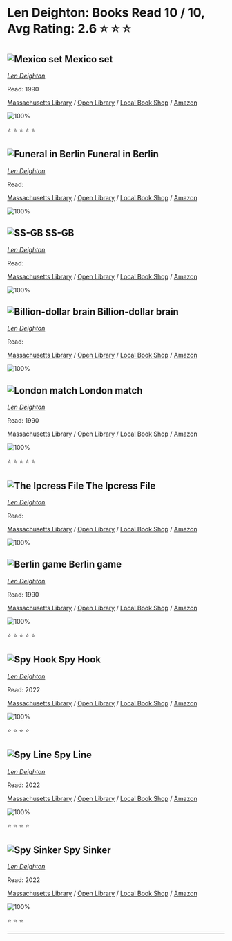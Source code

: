 # Len Deighton:  Books Read 10 / 10, Avg Rating: 2.6 :star: :star: :star:

## ![Mexico set](https://books.google.com/books/content?id=_FA3rbD5y1oC&printsec=frontcover&img=1&zoom=1&source=gbs_api) Mexico set
*[Len Deighton](../authors/LenDeighton)*

Read: 1990

[Massachusetts Library](https://library.minlib.net/search/i=9780345314994) / [Open Library](https://openlibrary.org/isbn/9780345314994) / [Local Book Shop](https://bookshop.org/book/9780345314994) / [Amazon](https://amazon.com/dp/0345314999)

![100%](https://geps.dev/progress/100) 

:star: :star: :star: :star: :star:

## ![Funeral in Berlin](https://covers.openlibrary.org/b/id/1364710-M.jpg) Funeral in Berlin
*[Len Deighton](../authors/LenDeighton)*

Read: 

[Massachusetts Library](https://library.minlib.net/search/i=9780425053232) / [Open Library](https://openlibrary.org/isbn/9780425053232) / [Local Book Shop](https://bookshop.org/book/9780425053232) / [Amazon](https://amazon.com/dp/0007343000)

![100%](https://geps.dev/progress/100) 



## ![SS-GB](https://covers.openlibrary.org/b/id/4615759-M.jpg) SS-GB
*[Len Deighton](../authors/LenDeighton)*

Read: 

[Massachusetts Library](https://library.minlib.net/search/i=9788402077592) / [Open Library](https://openlibrary.org/isbn/9788402077592) / [Local Book Shop](https://bookshop.org/book/9788402077592) / [Amazon](https://amazon.com/dp/0345010329)

![100%](https://geps.dev/progress/100) 



## ![Billion-dollar brain](https://books.google.com/books/content?id=8-hKiZW3W3UC&printsec=frontcover&img=1&zoom=1&source=gbs_api) Billion-dollar brain
*[Len Deighton](../authors/LenDeighton)*

Read: 

[Massachusetts Library](https://library.minlib.net/search/i=9780586044285) / [Open Library](https://openlibrary.org/isbn/9780586044285) / [Local Book Shop](https://bookshop.org/book/9780586044285) / [Amazon](https://amazon.com/dp/0586044280)

![100%](https://geps.dev/progress/100) 



## ![London match](https://covers.openlibrary.org/b/id/6532601-M.jpg) London match
*[Len Deighton](../authors/LenDeighton)*

Read: 1990

[Massachusetts Library](https://library.minlib.net/search/i=9780708983560) / [Open Library](https://openlibrary.org/isbn/9780708983560) / [Local Book Shop](https://bookshop.org/book/9780708983560) / [Amazon](https://amazon.com/dp/0816141061)

![100%](https://geps.dev/progress/100) 

:star: :star: :star: :star: :star:

## ![The Ipcress File](https://covers.openlibrary.org/b/id/2560439-M.jpg) The Ipcress File
*[Len Deighton](../authors/LenDeighton)*

Read: 

[Massachusetts Library](https://library.minlib.net/search/i=9780736618274) / [Open Library](https://openlibrary.org/isbn/9780736618274) / [Local Book Shop](https://bookshop.org/book/9780736618274) / [Amazon](https://amazon.com/dp/0345252810)

![100%](https://geps.dev/progress/100) 



## ![Berlin game](https://covers.openlibrary.org/b/id/5415970-M.jpg) Berlin game
*[Len Deighton](../authors/LenDeighton)*

Read: 1990

[Massachusetts Library](https://library.minlib.net/search/i=9780394534077) / [Open Library](https://openlibrary.org/isbn/9780394534077) / [Local Book Shop](https://bookshop.org/book/9780394534077) / [Amazon](https://amazon.com/dp/0708981984)

![100%](https://geps.dev/progress/100) 

:star: :star: :star: :star: :star:

## ![Spy Hook](https://books.google.com/books/content?id=ffr-zQEACAAJ&printsec=frontcover&img=1&zoom=5&source=gbs_api) Spy Hook
*[Len Deighton](../authors/LenDeighton)*

Read: 2022

[Massachusetts Library](https://library.minlib.net/search/i=9780241505472) / [Open Library](https://openlibrary.org/isbn/9780241505472) / [Local Book Shop](https://bookshop.org/book/9780241505472) / [Amazon](https://amazon.com/dp/024150547X)

![100%](https://geps.dev/progress/100) 

:star: :star: :star: :star:

## ![Spy Line](https://books.google.com/books/content?id=vE7yzQEACAAJ&printsec=frontcover&img=1&zoom=5&source=gbs_api) Spy Line
*[Len Deighton](../authors/LenDeighton)*

Read: 2022

[Massachusetts Library](https://library.minlib.net/search/i=9780241505489) / [Open Library](https://openlibrary.org/isbn/9780241505489) / [Local Book Shop](https://bookshop.org/book/9780241505489) / [Amazon](https://amazon.com/dp/0241505488)

![100%](https://geps.dev/progress/100) 

:star: :star: :star: :star:

## ![Spy Sinker](https://books.google.com/books/content?id=rY8QzgEACAAJ&printsec=frontcover&img=1&zoom=5&source=gbs_api) Spy Sinker
*[Len Deighton](../authors/LenDeighton)*

Read: 2022

[Massachusetts Library](https://library.minlib.net/search/i=9780241505496) / [Open Library](https://openlibrary.org/isbn/9780241505496) / [Local Book Shop](https://bookshop.org/book/9780241505496) / [Amazon](https://amazon.com/dp/0241505496)

![100%](https://geps.dev/progress/100) 

:star: :star: :star:

---
